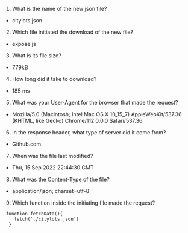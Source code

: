 1. What is the name of the new json file?
 - citylots.json
2. Which file initiated the download of the new file?
 - expose.js
3. What is its file size?
 - 779kB
4. How long did it take to download?
 - 185 ms
5. What was your User-Agent for the browser that made the request?
 - Mozilla/5.0 (Macintosh; Intel Mac OS X 10_15_7) AppleWebKit/537.36 (KHTML, like Gecko) Chrome/112.0.0.0 Safari/537.36
6. In the response header, what type of server did it come from?
 - Github.com
7. When was the file last modified?
 - Thu, 15 Sep 2022 22:44:30 GMT
8. What was the Content-Type of the file?
 - application/json; charset=utf-8
9. Which function inside the initiating file made the request?
 ```
  function fetchData(){
     fetch('./citylots.json')
   }
  ```
